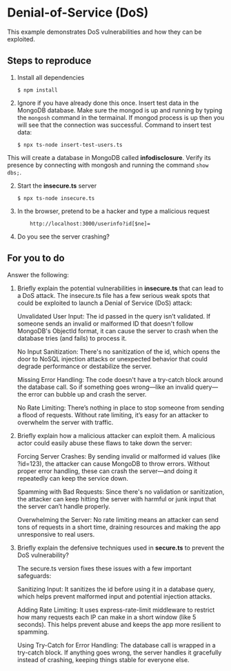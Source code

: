 # Denial-of-Service (DoS)

This example demonstrates DoS vulnerabilities and how they can be exploited.

## Steps to reproduce

1. Install all dependencies

    `$ npm install`

2. Ignore if you have already done this once. Insert test data in the MongoDB database. Make sure the mongod is up and running by typing the `mongosh` command in the termainal. If mongod process is up then you will see that the connection was successful. Command to insert test data:

    `$ npx ts-node insert-test-users.ts`

This will create a database in MongoDB called __infodisclosure__. Verify its presence by connecting with mongosh and running the command `show dbs;`.

2. Start the **insecure.ts** server

    `$ npx ts-node insecure.ts`

3. In the browser, pretend to be a hacker and type a malicious request

    ```
        http://localhost:3000/userinfo?id[$ne]=
    ```

4. Do you see the server crashing?

## For you to do

Answer the following:

1. Briefly explain the potential vulnerabilities in **insecure.ts** that can lead to a DoS attack.
   The insecure.ts file has a few serious weak spots that could be exploited to launch a Denial of Service (DoS) attack:

   Unvalidated User Input:
   The id passed in the query isn’t validated. If someone sends an invalid or malformed ID that doesn't follow MongoDB's ObjectId format, it can cause the server to crash when the database tries (and fails) to process it.
   
   No Input Sanitization:
   There's no sanitization of the id, which opens the door to NoSQL injection attacks or unexpected behavior that could degrade performance or destabilize the server.
   
   Missing Error Handling:
   The code doesn't have a try-catch block around the database call. So if something goes wrong—like an invalid query—the error can bubble up and crash the server.
   
   No Rate Limiting:
   There’s nothing in place to stop someone from sending a flood of requests. Without rate limiting, it’s easy for an attacker to overwhelm the server with traffic.


2. Briefly explain how a malicious attacker can exploit them.
   A malicious actor could easily abuse these flaws to take down the server:

   Forcing Server Crashes:
   By sending invalid or malformed id values (like ?id=123), the attacker can cause MongoDB to throw errors. Without proper error handling, these can crash the server—and doing it repeatedly can keep the service down.
   
   Spamming with Bad Requests:
   Since there's no validation or sanitization, the attacker can keep hitting the server with harmful or junk input that the server can’t handle properly.
   
   Overwhelming the Server:
   No rate limiting means an attacker can send tons of requests in a short time, draining resources and making the app unresponsive to real users.

3. Briefly explain the defensive techniques used in **secure.ts** to prevent the DoS vulnerability?

   The secure.ts version fixes these issues with a few important safeguards:

   Sanitizing Input:
   It sanitizes the id before using it in a database query, which helps prevent malformed input and potential injection attacks.
   
   Adding Rate Limiting:
   It uses express-rate-limit middleware to restrict how many requests each IP can make in a short window (like 5 seconds). This helps prevent abuse and keeps the app more resilient to spamming.
   
   Using Try-Catch for Error Handling:
   The database call is wrapped in a try-catch block. If anything goes wrong, the server handles it gracefully instead of crashing, keeping things stable for everyone else.